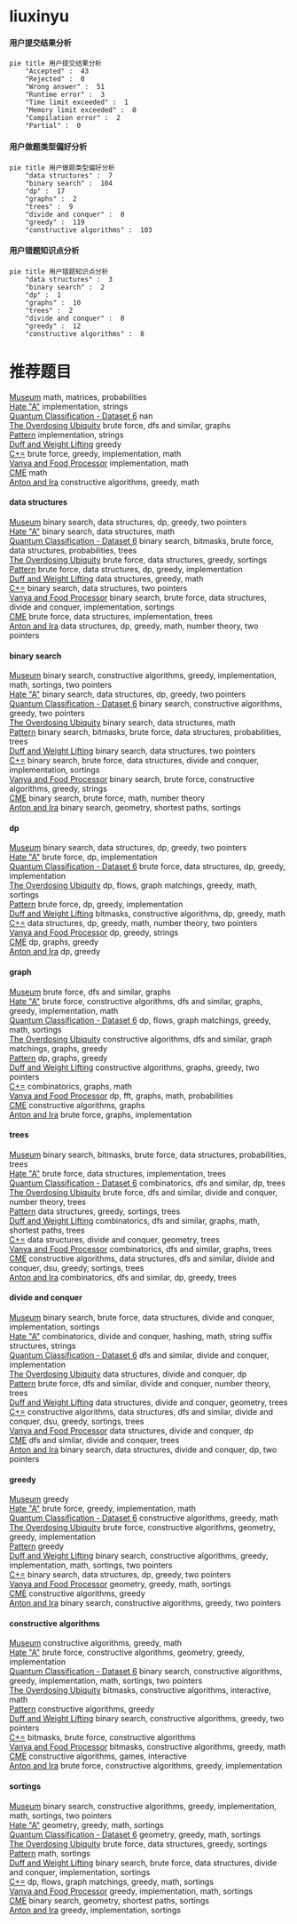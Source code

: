 # liuxinyu
<!-- tabs:start -->
#### **用户提交结果分析**

```mermaid
pie title 用户提交结果分析
    "Accepted" :  43
    "Rejected" :  0
    "Wrong answer" :  51
    "Runtime error" :  3
    "Time limit exceeded" :  1
    "Memory limit exceeded" :  0
    "Compilation error" :  2
    "Partial" :  0
```
#### **用户做题类型偏好分析**

```mermaid
pie title 用户做题类型偏好分析
    "data structures" :  7
    "binary search" :  104
    "dp" :  17
    "graphs" :  2
    "trees" :  9
    "divide and conquer" :  0
    "greedy" :  119
    "constructive algorithms" :  103
```
#### **用户错题知识点分析**

```mermaid
pie title 用户错题知识点分析
    "data structures" :  3
    "binary search" :  2
    "dp" :  1
    "graphs" :  10
    "trees" :  2
    "divide and conquer" :  0
    "greedy" :  12
    "constructive algorithms" :  8
```
<!-- tabs:end -->
# 推荐题目
[Museum](http://codeforces.com/problemset/problem/113/D)		math,
                        matrices,
                        probabilities		  
[Hate "A"](http://codeforces.com/problemset/problem/1146/B)		implementation,
                        strings		  
[Quantum Classification - Dataset 6](http://codeforces.com/problemset/problem/1357/D4)		nan		  
[The Overdosing Ubiquity](http://codeforces.com/problemset/problem/869/D)		brute force,
                        dfs and similar,
                        graphs		  
[Pattern](http://codeforces.com/problemset/problem/412/C)		implementation,
                        strings		  
[Duff and Weight Lifting](https://codeforces.com/contest/588/problem/C)		greedy		  
[C+=](http://codeforces.com/problemset/problem/1368/A)		brute force,
                        greedy,
                        implementation,
                        math		  
[Vanya and Food Processor](http://codeforces.com/problemset/problem/677/B)		implementation,
                        math		  
[CME](http://codeforces.com/problemset/problem/1223/A)		math		  
[Anton and Ira](http://codeforces.com/problemset/problem/584/E)		constructive algorithms,
                        greedy,
                        math		  
<!-- tabs:start -->
#### **data structures**
[Museum](http://codeforces.com/problemset/problem/1492/C)		binary search,
                        data structures,
                        dp,
                        greedy,
                        two pointers		  
[Hate "A"](http://codeforces.com/problemset/problem/1490/G)		binary search,
                        data structures,
                        math		  
[Quantum Classification - Dataset 6](http://codeforces.com/problemset/problem/1479/D)		binary search,
                        bitmasks,
                        brute force,
                        data structures,
                        probabilities,
                        trees		  
[The Overdosing Ubiquity](http://codeforces.com/problemset/problem/1497/A)		brute force,
                        data structures,
                        greedy,
                        sortings		  
[Pattern](http://codeforces.com/problemset/problem/1491/C)		brute force,
                        data structures,
                        dp,
                        greedy,
                        implementation		  
[Duff and Weight Lifting](http://codeforces.com/problemset/problem/1492/B)		data structures,
                        greedy,
                        math		  
[C+=](http://codeforces.com/problemset/problem/1436/E)		binary search,
                        data structures,
                        two pointers		  
[Vanya and Food Processor](http://codeforces.com/problemset/problem/1461/D)		binary search,
                        brute force,
                        data structures,
                        divide and conquer,
                        implementation,
                        sortings		  
[CME](http://codeforces.com/problemset/problem/1511/C)		brute force,
                        data structures,
                        implementation,
                        trees		  
[Anton and Ira](http://codeforces.com/problemset/problem/1497/E1)		data structures,
                        dp,
                        greedy,
                        math,
                        number theory,
                        two pointers		  
#### **binary search**
[Museum](https://codeforces.com/contest/1159/problem/C)		binary search,
                        constructive algorithms,
                        greedy,
                        implementation,
                        math,
                        sortings,
                        two pointers		  
[Hate "A"](http://codeforces.com/problemset/problem/1492/C)		binary search,
                        data structures,
                        dp,
                        greedy,
                        two pointers		  
[Quantum Classification - Dataset 6](http://codeforces.com/problemset/problem/1463/D)		binary search,
                        constructive algorithms,
                        greedy,
                        two pointers		  
[The Overdosing Ubiquity](http://codeforces.com/problemset/problem/1490/G)		binary search,
                        data structures,
                        math		  
[Pattern](http://codeforces.com/problemset/problem/1479/D)		binary search,
                        bitmasks,
                        brute force,
                        data structures,
                        probabilities,
                        trees		  
[Duff and Weight Lifting](http://codeforces.com/problemset/problem/1436/E)		binary search,
                        data structures,
                        two pointers		  
[C+=](http://codeforces.com/problemset/problem/1461/D)		binary search,
                        brute force,
                        data structures,
                        divide and conquer,
                        implementation,
                        sortings		  
[Vanya and Food Processor](http://codeforces.com/problemset/problem/1493/C)		binary search,
                        brute force,
                        constructive algorithms,
                        greedy,
                        strings		  
[CME](http://codeforces.com/problemset/problem/1487/D)		binary search,
                        brute force,
                        math,
                        number theory		  
[Anton and Ira](http://codeforces.com/problemset/problem/1486/B)		binary search,
                        geometry,
                        shortest paths,
                        sortings		  
#### **dp**
[Museum](http://codeforces.com/problemset/problem/1492/C)		binary search,
                        data structures,
                        dp,
                        greedy,
                        two pointers		  
[Hate "A"](https://codeforces.com/contest/1457/problem/C)		brute force,
                        dp,
                        implementation		  
[Quantum Classification - Dataset 6](http://codeforces.com/problemset/problem/1491/C)		brute force,
                        data structures,
                        dp,
                        greedy,
                        implementation		  
[The Overdosing Ubiquity](http://codeforces.com/problemset/problem/1437/C)		dp,
                        flows,
                        graph matchings,
                        greedy,
                        math,
                        sortings		  
[Pattern](http://codeforces.com/problemset/problem/1499/B)		brute force,
                        dp,
                        greedy,
                        implementation		  
[Duff and Weight Lifting](http://codeforces.com/problemset/problem/1491/D)		bitmasks,
                        constructive algorithms,
                        dp,
                        greedy,
                        math		  
[C+=](http://codeforces.com/problemset/problem/1497/E1)		data structures,
                        dp,
                        greedy,
                        math,
                        number theory,
                        two pointers		  
[Vanya and Food Processor](http://codeforces.com/problemset/problem/1466/C)		dp,
                        greedy,
                        strings		  
[CME](http://codeforces.com/problemset/problem/1476/C)		dp,
                        graphs,
                        greedy		  
[Anton and Ira](http://codeforces.com/problemset/problem/1509/C)		dp,
                        greedy		  
#### **graph**
[Museum](http://codeforces.com/problemset/problem/869/D)		brute force,
                        dfs and similar,
                        graphs		  
[Hate "A"](http://codeforces.com/problemset/problem/1487/C)		brute force,
                        constructive algorithms,
                        dfs and similar,
                        graphs,
                        greedy,
                        implementation,
                        math		  
[Quantum Classification - Dataset 6](http://codeforces.com/problemset/problem/1437/C)		dp,
                        flows,
                        graph matchings,
                        greedy,
                        math,
                        sortings		  
[The Overdosing Ubiquity](http://codeforces.com/problemset/problem/1470/D)		constructive algorithms,
                        dfs and similar,
                        graph matchings,
                        graphs,
                        greedy		  
[Pattern](http://codeforces.com/problemset/problem/1476/C)		dp,
                        graphs,
                        greedy		  
[Duff and Weight Lifting](http://codeforces.com/problemset/problem/1304/D)		constructive algorithms,
                        graphs,
                        greedy,
                        two pointers		  
[C+=](http://codeforces.com/problemset/problem/1475/C)		combinatorics,
                        graphs,
                        math		  
[Vanya and Food Processor](http://codeforces.com/problemset/problem/553/E)		dp,
                        fft,
                        graphs,
                        math,
                        probabilities		  
[CME](http://codeforces.com/problemset/problem/1495/C)		constructive algorithms,
                        graphs		  
[Anton and Ira](http://codeforces.com/problemset/problem/1510/K)		brute force,
                        graphs,
                        implementation		  
#### **trees**
[Museum](http://codeforces.com/problemset/problem/1479/D)		binary search,
                        bitmasks,
                        brute force,
                        data structures,
                        probabilities,
                        trees		  
[Hate "A"](http://codeforces.com/problemset/problem/1511/C)		brute force,
                        data structures,
                        implementation,
                        trees		  
[Quantum Classification - Dataset 6](http://codeforces.com/problemset/problem/1499/F)		combinatorics,
                        dfs and similar,
                        dp,
                        trees		  
[The Overdosing Ubiquity](http://codeforces.com/problemset/problem/1491/E)		brute force,
                        dfs and similar,
                        divide and conquer,
                        number theory,
                        trees		  
[Pattern](http://codeforces.com/problemset/problem/1466/D)		data structures,
                        greedy,
                        sortings,
                        trees		  
[Duff and Weight Lifting](http://codeforces.com/problemset/problem/1495/D)		combinatorics,
                        dfs and similar,
                        graphs,
                        math,
                        shortest paths,
                        trees		  
[C+=](http://codeforces.com/problemset/problem/1303/G)		data structures,
                        divide and conquer,
                        geometry,
                        trees		  
[Vanya and Food Processor](http://codeforces.com/problemset/problem/1454/E)		combinatorics,
                        dfs and similar,
                        graphs,
                        trees		  
[CME](http://codeforces.com/problemset/problem/1494/D)		constructive algorithms,
                        data structures,
                        dfs and similar,
                        divide and conquer,
                        dsu,
                        greedy,
                        sortings,
                        trees		  
[Anton and Ira](http://codeforces.com/problemset/problem/1292/C)		combinatorics,
                        dfs and similar,
                        dp,
                        greedy,
                        trees		  
#### **divide and conquer**
[Museum](http://codeforces.com/problemset/problem/1461/D)		binary search,
                        brute force,
                        data structures,
                        divide and conquer,
                        implementation,
                        sortings		  
[Hate "A"](http://codeforces.com/problemset/problem/1466/G)		combinatorics,
                        divide and conquer,
                        hashing,
                        math,
                        string suffix structures,
                        strings		  
[Quantum Classification - Dataset 6](http://codeforces.com/problemset/problem/1490/D)		dfs and similar,
                        divide and conquer,
                        implementation		  
[The Overdosing Ubiquity](https://codeforces.com/contest/1483/problem/C)		data structures,
                        divide and conquer,
                        dp		  
[Pattern](http://codeforces.com/problemset/problem/1491/E)		brute force,
                        dfs and similar,
                        divide and conquer,
                        number theory,
                        trees		  
[Duff and Weight Lifting](http://codeforces.com/problemset/problem/1303/G)		data structures,
                        divide and conquer,
                        geometry,
                        trees		  
[C+=](http://codeforces.com/problemset/problem/1494/D)		constructive algorithms,
                        data structures,
                        dfs and similar,
                        divide and conquer,
                        dsu,
                        greedy,
                        sortings,
                        trees		  
[Vanya and Food Processor](http://codeforces.com/problemset/problem/1482/E)		data structures,
                        divide and conquer,
                        dp		  
[CME](http://codeforces.com/problemset/problem/566/C)		dfs and similar,
                        divide and conquer,
                        trees		  
[Anton and Ira](http://codeforces.com/problemset/problem/1428/F)		binary search,
                        data structures,
                        divide and conquer,
                        dp,
                        two pointers		  
#### **greedy**
[Museum](https://codeforces.com/contest/588/problem/C)		greedy		  
[Hate "A"](http://codeforces.com/problemset/problem/1368/A)		brute force,
                        greedy,
                        implementation,
                        math		  
[Quantum Classification - Dataset 6](http://codeforces.com/problemset/problem/584/E)		constructive algorithms,
                        greedy,
                        math		  
[The Overdosing Ubiquity](https://codeforces.com/contest/1293/problem/D)		brute force,
                        constructive algorithms,
                        geometry,
                        greedy,
                        implementation		  
[Pattern](http://codeforces.com/problemset/problem/1511/A)		greedy		  
[Duff and Weight Lifting](https://codeforces.com/contest/1159/problem/C)		binary search,
                        constructive algorithms,
                        greedy,
                        implementation,
                        math,
                        sortings,
                        two pointers		  
[C+=](http://codeforces.com/problemset/problem/1492/C)		binary search,
                        data structures,
                        dp,
                        greedy,
                        two pointers		  
[Vanya and Food Processor](https://codeforces.com/contest/1496/problem/C)		geometry,
                        greedy,
                        math,
                        sortings		  
[CME](http://codeforces.com/problemset/problem/1493/A)		constructive algorithms,
                        greedy		  
[Anton and Ira](http://codeforces.com/problemset/problem/1463/D)		binary search,
                        constructive algorithms,
                        greedy,
                        two pointers		  
#### **constructive algorithms**
[Museum](http://codeforces.com/problemset/problem/584/E)		constructive algorithms,
                        greedy,
                        math		  
[Hate "A"](https://codeforces.com/contest/1293/problem/D)		brute force,
                        constructive algorithms,
                        geometry,
                        greedy,
                        implementation		  
[Quantum Classification - Dataset 6](https://codeforces.com/contest/1159/problem/C)		binary search,
                        constructive algorithms,
                        greedy,
                        implementation,
                        math,
                        sortings,
                        two pointers		  
[The Overdosing Ubiquity](http://codeforces.com/problemset/problem/1451/E2)		bitmasks,
                        constructive algorithms,
                        interactive,
                        math		  
[Pattern](http://codeforces.com/problemset/problem/1493/A)		constructive algorithms,
                        greedy		  
[Duff and Weight Lifting](http://codeforces.com/problemset/problem/1463/D)		binary search,
                        constructive algorithms,
                        greedy,
                        two pointers		  
[C+=](https://codeforces.com/contest/1456/problem/B)		bitmasks,
                        brute force,
                        constructive algorithms		  
[Vanya and Food Processor](http://codeforces.com/problemset/problem/1492/D)		bitmasks,
                        constructive algorithms,
                        greedy,
                        math		  
[CME](https://codeforces.com/contest/1504/problem/D)		constructive algorithms,
                        games,
                        interactive		  
[Anton and Ira](https://codeforces.com/contest/1483/problem/A)		brute force,
                        constructive algorithms,
                        greedy,
                        implementation		  
#### **sortings**
[Museum](https://codeforces.com/contest/1159/problem/C)		binary search,
                        constructive algorithms,
                        greedy,
                        implementation,
                        math,
                        sortings,
                        two pointers		  
[Hate "A"](https://codeforces.com/contest/1496/problem/C)		geometry,
                        greedy,
                        math,
                        sortings		  
[Quantum Classification - Dataset 6](http://codeforces.com/problemset/problem/1495/A)		geometry,
                        greedy,
                        math,
                        sortings		  
[The Overdosing Ubiquity](http://codeforces.com/problemset/problem/1497/A)		brute force,
                        data structures,
                        greedy,
                        sortings		  
[Pattern](http://codeforces.com/problemset/problem/1427/A)		math,
                        sortings		  
[Duff and Weight Lifting](http://codeforces.com/problemset/problem/1461/D)		binary search,
                        brute force,
                        data structures,
                        divide and conquer,
                        implementation,
                        sortings		  
[C+=](http://codeforces.com/problemset/problem/1437/C)		dp,
                        flows,
                        graph matchings,
                        greedy,
                        math,
                        sortings		  
[Vanya and Food Processor](http://codeforces.com/problemset/problem/1473/A)		greedy,
                        implementation,
                        math,
                        sortings		  
[CME](http://codeforces.com/problemset/problem/1486/B)		binary search,
                        geometry,
                        shortest paths,
                        sortings		  
[Anton and Ira](http://codeforces.com/problemset/problem/1480/B)		greedy,
                        implementation,
                        sortings		  
<!-- tabs:end -->

